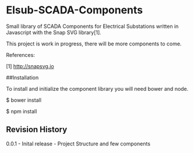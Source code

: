 # Elsub-SCADA-Components

Small library of SCADA Components for Electrical Substations written in Javascript with the Snap SVG library[1].

This project is work in progress, there will be more components to come.


References:

[1] http://snapsvg.io


##Installation

To install and initialize the component library you will need bower and node.

$ bower install

$ npm install

## Revision History

0.0.1 - Inital release - Project Structure and few components